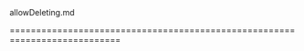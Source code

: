 <!--**
/*-------------------------------------------
    Auto-generated file. Do not modify.
-------------------------------------------

**-->
<!--merge--><!--/merge-->
<!--dep-->allowDeleting.md<!--/dep-->
===========================================================================
